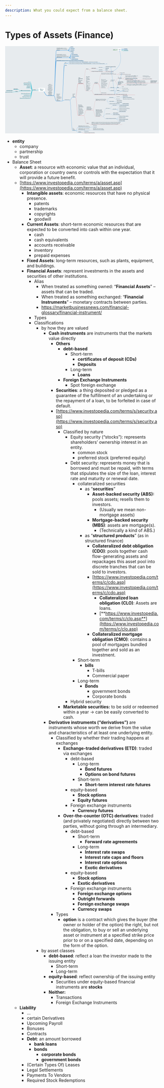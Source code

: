 ```yaml
---
description: What you could expect from a balance sheet.
---
```


# Types of Assets \(Finance\)

![](../.gitbook/assets/image%20%2812%29.png)

* **entity**
  * company
  * partnership
  * trust
* Balance Sheet
  * **Asset**: a resource with economic value that an individual, corporation or country owns or controls with the expectation that it will provide a future benefit.
  * [https://www.investopedia.com/terms/a/asset.asp](https://www.investopedia.com/terms/a/asset.asp)
    * **Intangible assets**: economic resources that have no physical presence.
      * patents
      * trademarks
      * copyrights
      * goodwill
    * **Current Assets**: short-term economic resources that are expected to be converted into cash within one year. 
      * cash
      * cash equivalents
      * accounts receivable
      * inventory
      * prepaid expenses
    * **Fixed Assets**: long-term resources, such as plants, equipment, and buildings.
    * **Financial Assets**: represent investments in the assets and securities of other institutions.
      * Alias
        * When treated as something owned: “**Financial Assets**” – assets that can be traded.
        * When treated as something exchanged: “**Financial Instruments**” – monetary contracts between parties.
        * https://marketbusinessnews.com/financial-glossary/financial-instrument/
      * Types
      * Classifications
        * by how they are valued
          * **Cash instruments** are instruments that the markets value directly
            * **Others**
              * **debt-based**
                * Short-term
                  * **certificates of deposit \(CDs\)** 
                  * **Deposits**
                * Long-term
                  * **Loans**
              * **Foreign Exchange Instruments**
                * Spot foreign exchange
            * **Securities**: a thing deposited or pledged as a guarantee of the fulfillment of an undertaking or the repayment of a loan, to be forfeited in case of default.
            * [https://www.investopedia.com/terms/s/security.asp](https://www.investopedia.com/terms/s/security.asp)
              * Classified by nature
                * Equity security \(“stocks”\): represents shareholders’ ownership interest in an entity.
                  * common stock
                  * preferred stock \(preferred equity\)
                * Debt security: represents money that is borrowed and must be repaid, with terms that stipulates the size of the loan, interest rate and maturity or renewal date. 
                  * collateralized securities
                    * as “**securities**”
                      * **Asset-backed security \(ABS\):** pools assets; resells them to investors. 
                        * \(Usually we mean non-mortgage assets\)
                      * **Mortgage-backed security \(MBS\)**: assets are mortgage\(s\).
                        * \(Technically a kind of ABS.\)
                    * as “**structured products**” \(as in structured finance\)
                      * **Collateralized debt obligation \(CDO\)**: pools together cash flow-generating assets and repackages this asset pool into discrete tranches that can be sold to investors. 
                      * [https://www.investopedia.com/terms/c/cdo.asp](https://www.investopedia.com/terms/c/cdo.asp)
                        * **Collateralized loan obligation \(CLO\)**: Assets are loans.
                        * [**https://www.investopedia.com/terms/c/clo.asp**](https://www.investopedia.com/terms/c/clo.asp)
                      * **Collateralized mortgage obligation \(CMO\)**: contains a pool of mortgages bundled together and sold as an investment. 
                  * Short-term
                    * **bills**
                      * T-bills
                      * Commercial paper
                  * Long-term
                    * **Bonds**
                      * government bonds
                      * Corporate bonds
                * Hybrid security
              * **Marketable securities:** to be sold or redeemed within a year -&gt; can be easily converted to cash.
          * **Derivative instruments \(“derivatives”\)** are instruments whose worth we derive from the value and characteristics of at least one underlying entity.
            * Classified by whether their trading happens at exchanges
              * **Exchange-traded derivatives \(ETD\)**: traded via exchanges
                * debt-based
                  * Long-term
                    * **Bond futures**
                    * **Options on bond futures**
                  * Short-term
                    * **Short-term interest rate futures**
                * equity-based
                  * **Stock options**
                  * **Equity futures**
                * Foreign exchange instruments
                  * **Currency futures**
              * **Over-the-counter \(OTC\) derivatives**: traded \(and privately negotiated\) directly between two parties, without going through an intermediary. 
                * debt-based
                  * Short-term
                    * **Forward rate agreements**
                  * Long-term
                    * **Interest rate swaps**
                    * **Interest rate caps and floors**
                    * **Interest rate options**
                    * **Exotic derivatives**
                * equity-based
                  * **Stock options**
                  * **Exotic derivatives**
                * Foreign exchange instruments
                  * **Foreign exchange options**
                  * **Outright forwards**
                  * **Foreign exchange swaps**
                  * **Currency swaps**
            * Types
              * **option** is a contract which gives the buyer \(the owner or holder of the option\) the right, but not the obligation, to buy or sell an underlying asset or instrument at a specified strike price prior to or on a specified date, depending on the form of the option. 
        * by asset classes
          * **debt-based**: reflect a loan the investor made to the issuing entity
            * Short-term
            * Long-term
          * **equity-based**: reflect ownership of the issuing entity
            * Securities under equity-based financial instruments are **stocks**
          * **Neither:**
            * Transactions
            * Foreign Exchange Instruments
  * **Liability**
    * ...
    * certain Derivatives
    * Upcoming Payroll
    * Bonuses
    * Contracts
    * **Debt**: an amount borrowed
      * **bank loans**
      * **bonds**
        * **corporate bonds**
        * **government bonds**
    * \(Certain Types Of\) Leases
    * Legal Settlements
    * Payments To Vendors
    * Required Stock Redemptions

